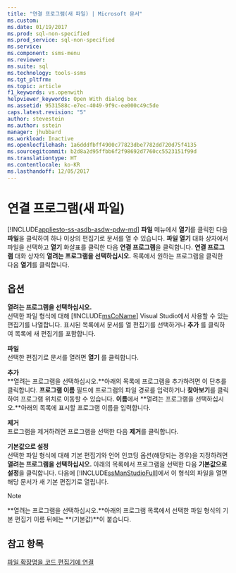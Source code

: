 ```yaml
---
title: "연결 프로그램(새 파일) | Microsoft 문서"
ms.custom: 
ms.date: 01/19/2017
ms.prod: sql-non-specified
ms.prod_service: sql-non-specified
ms.service: 
ms.component: ssms-menu
ms.reviewer: 
ms.suite: sql
ms.technology: tools-ssms
ms.tgt_pltfrm: 
ms.topic: article
f1_keywords: vs.openwith
helpviewer_keywords: Open With dialog box
ms.assetid: 9531588c-e7ec-4049-9f9c-ee000c49c5de
caps.latest.revision: "5"
author: stevestein
ms.author: sstein
manager: jhubbard
ms.workload: Inactive
ms.openlocfilehash: 1a6dddfbff4900c77823dbe7782dd720d75f4135
ms.sourcegitcommit: b2d8a2d95ffbb6f2f98692d7760cc5523151f99d
ms.translationtype: HT
ms.contentlocale: ko-KR
ms.lasthandoff: 12/05/2017
---
```

# <a name="open-with-new-file"></a>연결 프로그램(새 파일)
[!INCLUDE[appliesto-ss-asdb-asdw-pdw-md](../../includes/appliesto-ss-asdb-asdw-pdw-md.md)] **파일** 메뉴에서 **열기**를 클릭한 다음 **파일**을 클릭하여 하나 이상의 편집기로 문서를 열 수 있습니다. **파일 열기** 대화 상자에서 파일을 선택하고 **열기** 화살표를 클릭한 다음 **연결 프로그램**을 클릭합니다. **연결 프로그램** 대화 상자의 **열려는 프로그램을 선택하십시오.** 목록에서 원하는 프로그램을 클릭한 다음 **열기**를 클릭합니다.  
  
## <a name="options"></a>옵션  
**열려는 프로그램을 선택하십시오.**  
선택한 파일 형식에 대해 [!INCLUDE[msCoName](../../includes/msconame_md.md)] Visual Studio에서 사용할 수 있는 편집기를 나열합니다. 표시된 목록에서 문서를 열 편집기를 선택하거나 **추가** 를 클릭하여 목록에 새 편집기를 포함합니다.  
  
**파일**  
선택한 편집기로 문서를 열려면 **열기** 를 클릭합니다.  
  
**추가**  
**열려는 프로그램을 선택하십시오.**아래의 목록에 프로그램을 추가하려면 이 단추를 클릭합니다. **프로그램 이름** 필드에 프로그램의 파일 경로를 입력하거나 **찾아보기**를 클릭하여 프로그램 위치로 이동할 수 있습니다. **이름**에서 **열려는 프로그램을 선택하십시오.**아래의 목록에 표시할 프로그램 이름을 입력합니다.  
  
**제거**  
프로그램을 제거하려면 프로그램을 선택한 다음 **제거**를 클릭합니다.  
  
**기본값으로 설정**  
선택한 파일 형식에 대해 기본 편집기와 언어 인코딩 옵션(해당되는 경우)을 지정하려면 **열려는 프로그램을 선택하십시오.** 아래의 목록에서 프로그램을 선택한 다음 **기본값으로 설정**을 클릭합니다. 다음에 [!INCLUDE[ssManStudioFull](../../includes/ssmanstudiofull_md.md)]에서 이 형식의 파일을 열면 해당 문서가 새 기본 편집기로 열립니다.  
  
> [!NOTE]  
> **열려는 프로그램을 선택하십시오.**아래의 프로그램 목록에서 선택한 파일 형식의 기본 편집기 이름 뒤에는 **(기본값)**이 붙습니다.  
  
## <a name="see-also"></a>참고 항목  
[파일 확장명을 코드 편집기에 연결](http://msdn.microsoft.com/en-us/193630f4-93de-4950-8f36-68702531f925)  
  
